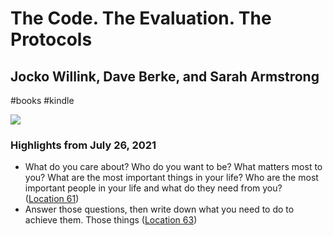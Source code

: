 # The Code. The Evaluation. The Protocols

## Jocko Willink, Dave Berke, and Sarah Armstrong

#books
#kindle

![](https://m.media-amazon.com/images/I/91Cmq1G7I8L._SY160.jpg)

### Highlights from July 26, 2021

- What do you care about? Who do you want to be? What matters most to you? What are the most important things in your life? Who are the most important people in your life and what do they need from you? ([Location 61](https://readwise.io/to_kindle?action=open&asin=B087D5S12Q&location=61))
- Answer those questions, then write down what you need to do to achieve them. Those things ([Location 63](https://readwise.io/to_kindle?action=open&asin=B087D5S12Q&location=63))
